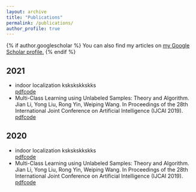 ```yaml
---
layout: archive
title: "Publications"
permalink: /publications/
author_profile: true
---
```


{% if author.googlescholar %}
  You can also find my articles on <u><a href="{{author.googlescholar}}">my Google Scholar profile</a>.</u>
{% endif %}

2021
--------
* indoor localization kskskskkskks   
  [pdf](http://academicpages.github.io/files/paper3.pdf)[code](http://academicpages.github.io/files/paper3.pdf)
* Multi-Class Learning using Unlabeled Samples: Theory and Algorithm.  
  Jian Li, Yong Liu, Rong Yin, Weiping Wang. In Proceedings of the 28th International Joint Conference on Artificial Intelligence (IJCAI 2019).    
  [pdf](http://academicpages.github.io/files/paper3.pdf)[code](http://academicpages.github.io/files/paper3.pdf)


2020
--------
* indoor localization kskskskkskks   
  [pdf](http://academicpages.github.io/files/paper3.pdf)[code](http://academicpages.github.io/files/paper3.pdf)
* Multi-Class Learning using Unlabeled Samples: Theory and Algorithm.  
  Jian Li, Yong Liu, Rong Yin, Weiping Wang. In Proceedings of the 28th International Joint Conference on Artificial Intelligence (IJCAI 2019).    
  [pdf](http://academicpages.github.io/files/paper3.pdf)[code](http://academicpages.github.io/files/paper3.pdf)
